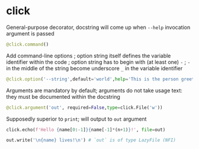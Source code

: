 # click
General-purpose decorator, docstring will come up when `--help` invocation argument is passed
```py
@click.command()
```
Add command-line options ; option string itself defines the variable identifier within the code ; option string has to begin with (at least one) `-` ; `-` in the middle of the string become underscore `_` in the variable identifier
```py
@click.option('--string',default='world',help='This is the person greeted')
```
Arguments are mandatory by default; arguments do not take usage text: they must be documented within the docstring
```py
@click.argument('out', required=False,type=click.File('w'))
```
Supposedly superior to `print`; will output to `out` argument
```py
click.echo(f'Hello {name[0:-1]}{name[-1]*(n+1)}!', file=out)
```
```py
out.write('\n{name} lives!\n') # `out` is of type LazyFile (NFI)
```

